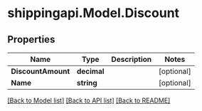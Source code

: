 
# shippingapi.Model.Discount

## Properties

Name | Type | Description | Notes
------------ | ------------- | ------------- | -------------
**DiscountAmount** | **decimal** |  | [optional] 
**Name** | **string** |  | [optional] 

[[Back to Model list]](../README.md#documentation-for-models)
[[Back to API list]](../README.md#documentation-for-api-endpoints)
[[Back to README]](../README.md)


